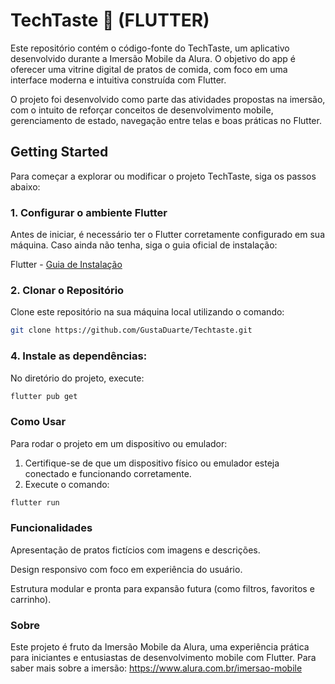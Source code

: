 # TechTaste 🍔 (FLUTTER)
Este repositório contém o código-fonte do TechTaste, um aplicativo desenvolvido durante a Imersão Mobile da Alura. O objetivo do app é oferecer uma vitrine digital de pratos de comida, com foco em uma interface moderna e intuitiva construída com Flutter.

O projeto foi desenvolvido como parte das atividades propostas na imersão, com o intuito de reforçar conceitos de desenvolvimento mobile, gerenciamento de estado, navegação entre telas e boas práticas no Flutter.

## Getting Started
Para começar a explorar ou modificar o projeto TechTaste, siga os passos abaixo:

### 1. Configurar o ambiente Flutter
Antes de iniciar, é necessário ter o Flutter corretamente configurado em sua máquina. Caso ainda não tenha, siga o guia oficial de instalação:

Flutter - [Guia de Instalação](https://flutter.dev/docs/get-started/install)

### 2. Clonar o Repositório
Clone este repositório na sua máquina local utilizando o comando:

```bash
git clone https://github.com/GustaDuarte/Techtaste.git
```

### 4. Instale as dependências:

No diretório do projeto, execute:

```bash
flutter pub get
```

### Como Usar

Para rodar o projeto em um dispositivo ou emulador:

1. Certifique-se de que um dispositivo físico ou emulador esteja conectado e funcionando corretamente.
2. Execute o comando:

```bash
flutter run
```

### Funcionalidades
Apresentação de pratos fictícios com imagens e descrições.

Design responsivo com foco em experiência do usuário.

Estrutura modular e pronta para expansão futura (como filtros, favoritos e carrinho).

### Sobre
Este projeto é fruto da Imersão Mobile da Alura, uma experiência prática para iniciantes e entusiastas de desenvolvimento mobile com Flutter.
Para saber mais sobre a imersão: https://www.alura.com.br/imersao-mobile
